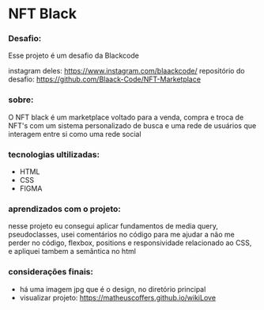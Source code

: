 # NFT Black

### Desafio:
Esse projeto é um desafio da Blackcode

instagram deles: https://www.instagram.com/blaackcode/
repositório do desafio: https://github.com/Blaack-Code/NFT-Marketplace

### sobre:
O NFT black é um marketplace voltado para a venda, compra e troca de NFT's com um sistema personalizado de busca e uma rede de usuários que interagem entre si como uma rede social

### tecnologias ultilizadas:
- HTML
- CSS
- FIGMA

### aprendizados com o projeto:
nesse projeto eu consegui aplicar fundamentos de media query, pseudoclasses, usei comentários no código para me ajudar a não me perder no código, flexbox, positions e responsividade relacionado ao CSS, e apliquei tambem a semântica no html

### considerações finais:
- há uma imagem jpg que é o design, no diretório principal
- visualizar projeto: https://matheuscoffers.github.io/wikiLove